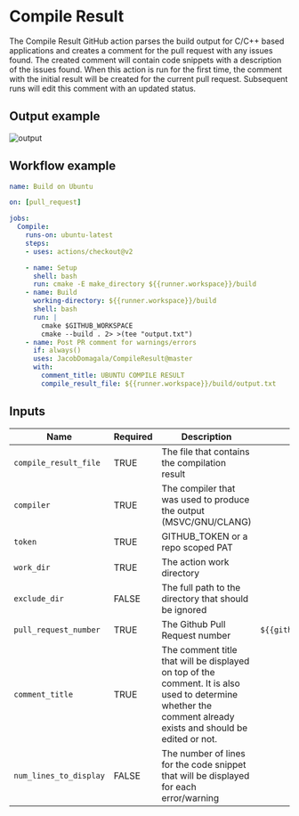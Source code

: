 # Compile Result

The Compile Result GitHub action parses the build output for C/C++ based applications and creates a comment for the pull request with any issues found. The created comment will contain code snippets with a description of the issues found. When this action is run for the first time, the comment with the initial result will be created for the current pull request. Subsequent runs will edit this comment with an updated status.

## Output example
![output](https://github.com/JacobDomagala/CompileResult/wiki/example_output.png)

## Workflow example

```yml
name: Build on Ubuntu

on: [pull_request]

jobs:
  Compile:
    runs-on: ubuntu-latest
    steps:
    - uses: actions/checkout@v2

    - name: Setup
      shell: bash
      run: cmake -E make_directory ${{runner.workspace}}/build
    - name: Build
      working-directory: ${{runner.workspace}}/build
      shell: bash
      run: |
        cmake $GITHUB_WORKSPACE
        cmake --build . 2> >(tee "output.txt")
    - name: Post PR comment for warnings/errors
      if: always()
      uses: JacobDomagala/CompileResult@master
      with:
        comment_title: UBUNTU COMPILE RESULT
        compile_result_file: ${{runner.workspace}}/build/output.txt
```

## Inputs

| Name                    |Required| Description                        | Default value |
|-------------------------|--------|------------------------------------|:---------------:|
| `compile_result_file`   | TRUE   | The file that contains the compilation result | `empty` |
| `compiler`              | TRUE   | The compiler that was used to produce the output (MSVC/GNU/CLANG) | `GNU` |
| `token`                 | TRUE   | GITHUB_TOKEN or a repo scoped PAT | `${{github.token}}` |
| `work_dir`              | TRUE   | The action work directory | `${{github.workspace}}` |
| `exclude_dir`           | FALSE  | The full path to the directory that should be ignored | `<empty>` |
| `pull_request_number`   | TRUE   | The Github Pull Request number | `${{github.event.pull_request.number}}` |
| `comment_title`         | TRUE   | The comment title that will be displayed on top of the comment. It is also used to determine whether the comment already exists and should be edited or not. | `COMPILE RESULT` |
| `num_lines_to_display`  | FALSE  | The number of lines for the code snippet that will be displayed for each error/warning | `5` |



